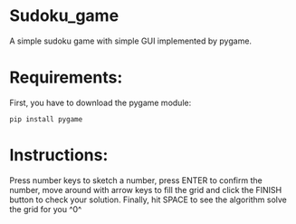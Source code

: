 # Sudoku_game
A simple sudoku game with simple GUI implemented by pygame.

# Requirements:

First, you have to download the pygame module:
```
pip install pygame 
```
# Instructions:

Press number keys to sketch a number, press ENTER to confirm the number, move around with arrow keys to fill the grid and click the FINISH button to check your solution.
Finally, hit SPACE to see the algorithm solve the grid for you ^0^


 
